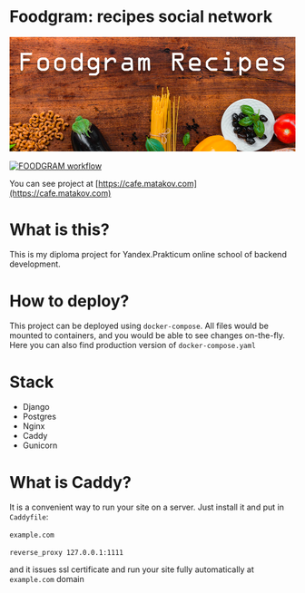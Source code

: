 # Foodgram: recipes social network
<img src="https://raw.githubusercontent.com/matacoder/matacoder/main/foodgram.png">

[![FOODGRAM workflow](https://github.com/matacoder/foodgram-project/actions/workflows/foodgram_workflow.yaml/badge.svg)](https://github.com/matacoder/foodgram-project/actions/workflows/foodgram_workflow.yaml)

You can see project at [https://cafe.matakov.com](https://cafe.matakov.com)

# What is this?

This is my diploma project for Yandex.Prakticum online school of backend development.

# How to deploy?

This project can be deployed using `docker-compose`. All files would be mounted to containers, and you would be able to see changes on-the-fly.
Here you can also find production version of `docker-compose.yaml`

# Stack

- Django
- Postgres
- Nginx
- Caddy
- Gunicorn

# What is Caddy?

It is a convenient way to run your site on a server. Just install it and put in `Caddyfile`:

`example.com`

`reverse_proxy 127.0.0.1:1111`

and it issues ssl certificate and run your site fully automatically at `example.com` domain
